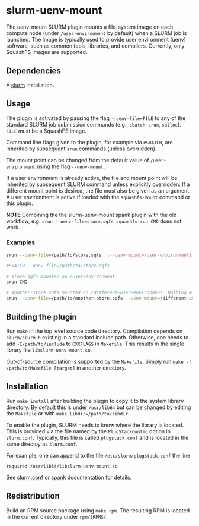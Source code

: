 # slurm-uenv-mount

The uenv-mount SLURM plugin mounts a file-system image on each compute node
(under `/user-environment` by default) when a SLURM job is launched. The image
is typically used to provide user environment (uenv) software, such as common
tools, libraries, and compilers.  Currently, only SquashFS images are
supported.

## Dependencies

A [slurm](https://slurm.schedmd.com/) installation.

## Usage

The plugin is activated by passing the flag `--uenv-file=FILE` to any of the
standard SLURM job submission commands (e.g., `sbatch`, `srun`, `salloc`). `FILE`
must be a SquashFS image.

Command line flags given to the plugin, for example via `#SBATCH`, are inherited
by subsequent `srun` commands (unless overridden).

The mount point can be changed from the default value of `/user-environment` using
the flag `--uenv-mount`.

If a user environment is already active, the file and mount point will be
inherited by subsequent SLURM command unless explicitly overridden. If a
different mount point is desired, the file must also be given as an argument. A
user environment is active if loaded with the `squashfs-mount` command or this
plugin.

**NOTE** Combining the the slurm-uenv-mount spank plugin with the old workflow, e.g. `srun --uenv-file=store.sqfs squashfs-run CMD` does not work.


### Examples

```bash
srun --uenv-file=/path/to/store.sqfs  [--uenv-mount=/user-environment] CMD
```

```bash
#SBATCH --uenv-file=/path/to/store.sqfs

# store.sqfs mounted on /user-environment
srun CMD

# another-store.sqfs mounted on /different-user-environment. Nothing mounted on /user-environment(!)
srun --uenv-file=/path/to/another-store.sqfs --uenv-mount=/different-user-environment CMD
```

## Building the plugin

Run `make` in the top level source code directory.  Compilation depends on
`slurm/slurm.h` existing in a standard include path. Otherwise, one needs to
add `-I/path/to/include` to `CXXFLAGS` in `Makefile`. This results in the single
library file `libslurm-uenv-mount.so`.

Out-of-source compilation is supported by the `Makefile`. Simply run `make -f
/path/to/Makefile [target]` in another directory.

## Installation

Run `make install` after building the plugin to copy it to the system library
directory. By default this is under `/usr/lib64` but can be changed by editing
the `Makefile` or with `make libdir=/path/to/libdir`.

To enable the plugin, SLURM needs to know where the library is located. This is
provided via the file named by the `PlugStackConfig` option in `slurm.conf`. Typically,
this file is called `plugstack.conf` and is located in the same directoy as `slurm.conf`.

For example, one can append to the file `/etc/slurm/plugstack.conf` the line
```
required /usr/lib64/libslurm-uenv-mount.so
```

See [slurm.conf](https://slurm.schedmd.com/slurm.conf.html#OPT_PlugStackConfig) or
[spank](https://slurm.schedmd.com/spank.html#SECTION_CONFIGURATION) documentation for details.


## Redistribution

Build an RPM source package using `make rpm`. The resulting RPM is located in the current directory
under `rpm/SRPMS/`.
